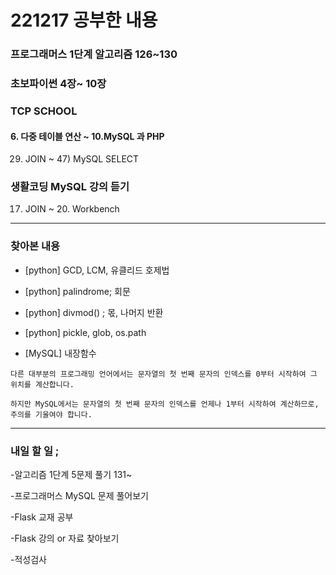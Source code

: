 # 221217 공부한 내용

### 프로그래머스 1단계 알고리즘 126~130

### 초보파이썬 4장~ 10장

### TCP SCHOOL

#### 6. 다중 테이블 연산 ~ 10.MySQL 과 PHP

29. JOIN ~ 47) MySQL SELECT

### 생활코딩 MySQL 강의 듣기

17. JOIN ~ 20. Workbench

---

### 찾아본 내용

- [python] GCD, LCM, 유클리드 호제법

- [python] palindrome; 회문

- [python] divmod() ; 몫, 나머지 반환

- [python] pickle, glob, os.path

- [MySQL] 내장함수

```
다른 대부분의 프로그래밍 언어에서는 문자열의 첫 번째 문자의 인덱스를 0부터 시작하여 그 위치를 계산합니다.

하지만 MySQL에서는 문자열의 첫 번째 문자의 인덱스를 언제나 1부터 시작하여 계산하므로, 주의를 기울여야 합니다.
```

---

### 내일 할 일 ;

-알고리즘 1단계 5문제 풀기 131~

-프로그래머스 MySQL 문제 풀어보기

-Flask 교재 공부

-Flask 강의 or 자료 찾아보기

-적성검사
